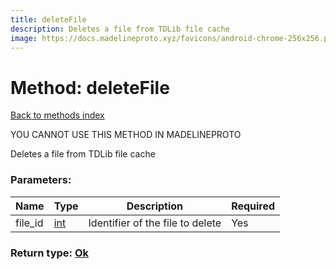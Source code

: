 ```yaml
---
title: deleteFile
description: Deletes a file from TDLib file cache
image: https://docs.madelineproto.xyz/favicons/android-chrome-256x256.png
---
```

# Method: deleteFile  
[Back to methods index](index.md)


YOU CANNOT USE THIS METHOD IN MADELINEPROTO


Deletes a file from TDLib file cache

### Parameters:

| Name     |    Type       | Description | Required |
|----------|---------------|-------------|----------|
|file\_id|[int](../types/int.md) | Identifier of the file to delete | Yes|


### Return type: [Ok](../types/Ok.md)

